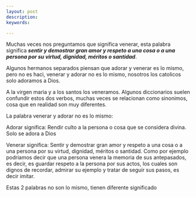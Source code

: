 ```yaml
---
layout: post
description:
keywords:

---
```


Muchas veces nos preguntamos que significa venerar, esta palabra significa ***sentir y demostrar gran amor y respeto a una cosa o a una persona por su virtud, dignidad, méritos o santidad***.

Algunos hermanos separados piensan que adorar y venerar es lo mismo, pero no es haci, venerar y adorar no es lo mismo, nosotros los catolicos solo adoramos a Dios. 

A la virgen maria y a los santos los veneramos. Algunos diccionarios suelen confundir estos dos verbos, muchas veces se relacionan como sinonimos, cosa que en realidad son muy diferentes.

La palabra venerar y adorar no es lo mismo:

Adorar significa: Rendir culto a la persona o cosa que se considera divina. Solo se adora a Dios

Venerar significa: Sentir y demostrar gran amor y respeto a una cosa o a una persona por su virtud, dignidad, méritos o santidad. Como por ejemplo podriamos decir que una persona venera la memoria de sus antepasados, es decir, es guardar respeto
a la persona por sus actos, los cuales son dignos de recordar, admirar su ejemplo y tratar de seguir sus pasos, es decir imitar.

Estas 2 palabras no son lo mismo, tienen diferente significado





